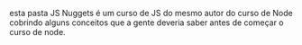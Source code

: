 esta pasta JS Nuggets é um curso de JS do mesmo autor do curso de Node cobrindo alguns conceitos que a gente deveria saber antes de começar o curso de node.